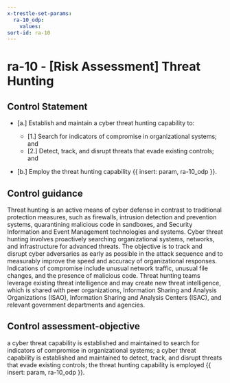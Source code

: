 ```yaml
---
x-trestle-set-params:
  ra-10_odp:
    values:
sort-id: ra-10
---
```


# ra-10 - \[Risk Assessment\] Threat Hunting

## Control Statement

- \[a.\] Establish and maintain a cyber threat hunting capability to:

  - \[1.\] Search for indicators of compromise in organizational systems; and
  - \[2.\] Detect, track, and disrupt threats that evade existing controls; and

- \[b.\] Employ the threat hunting capability {{ insert: param, ra-10_odp }}.

## Control guidance

Threat hunting is an active means of cyber defense in contrast to traditional protection measures, such as firewalls, intrusion detection and prevention systems, quarantining malicious code in sandboxes, and Security Information and Event Management technologies and systems. Cyber threat hunting involves proactively searching organizational systems, networks, and infrastructure for advanced threats. The objective is to track and disrupt cyber adversaries as early as possible in the attack sequence and to measurably improve the speed and accuracy of organizational responses. Indications of compromise include unusual network traffic, unusual file changes, and the presence of malicious code. Threat hunting teams leverage existing threat intelligence and may create new threat intelligence, which is shared with peer organizations, Information Sharing and Analysis Organizations (ISAO), Information Sharing and Analysis Centers (ISAC), and relevant government departments and agencies.

## Control assessment-objective

a cyber threat capability is established and maintained to search for indicators of compromise in organizational systems;
a cyber threat capability is established and maintained to detect, track, and disrupt threats that evade existing controls;
the threat hunting capability is employed {{ insert: param, ra-10_odp }}.
